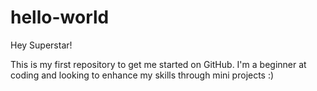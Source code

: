 # hello-world
Hey Superstar!

This is my first repository to get me started on GitHub.
I'm a beginner at coding and looking to enhance my skills through mini projects :)
